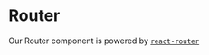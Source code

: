 # Router
Our Router component is powered by [```react-router```](https://github.com/rackt/react-router)
